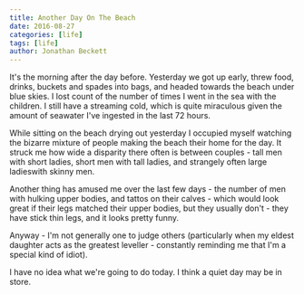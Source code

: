 ```yaml
---
title: Another Day On The Beach
date: 2016-08-27
categories: [life]
tags: [life]
author: Jonathan Beckett
---
```


It's the morning after the day before. Yesterday we got up early, threw food, drinks, buckets and spades into bags, and headed towards the beach under blue skies. I lost count of the number of times I went in the sea with the children. I still have a streaming cold, which is quite miraculous given the amount of seawater I've ingested in the last 72 hours.

While sitting on the beach drying out yesterday I occupied myself watching the bizarre mixture of people making the beach their home for the day. It struck me how wide a disparity there often is between couples - tall men with short ladies, short men with tall ladies, and strangely often large ladieswith skinny men.

Another thing has amused me over the last few days - the number of men with hulking upper bodies, and tattos on their calves - which would look great if their legs matched their upper bodies, but they usually don't - they have stick thin legs, and it looks pretty funny.

Anyway - I'm not generally one to judge others (particularly when my eldest daughter acts as the greatest leveller - constantly reminding me that I'm a special kind of idiot).

I have no idea what we're going to do today. I think a quiet day may be in store.